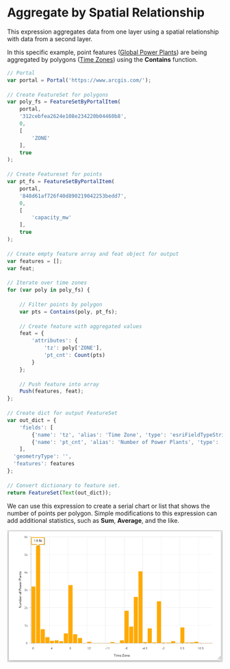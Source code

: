 # Aggregate by Spatial Relationship

This expression aggregates data from one layer using a spatial relationship with data from a second layer.

In this specific example, point features ([Global Power Plants](https://www.arcgis.com/home/item.html?id=848d61af726f40d890219042253bedd7)) are being aggregated by polygons ([Time Zones](https://www.arcgis.com/home/item.html?id=312cebfea2624e108e234220b04460b8)) using the **Contains** function.

```js
// Portal
var portal = Portal('https://www.arcgis.com/');

// Create FeatureSet for polygons
var poly_fs = FeatureSetByPortalItem(
    portal,
    '312cebfea2624e108e234220b04460b8',
    0,
    [
        'ZONE'
    ],
    true
);

// Create Featureset for points
var pt_fs = FeatureSetByPortalItem(
    portal,
    '848d61af726f40d890219042253bedd7',
    0,
    [
        'capacity_mw'
    ],
    true
);

// Create empty feature array and feat object for output
var features = [];
var feat;

// Iterate over time zones
for (var poly in poly_fs) {
    
    // Filter points by polygon
    var pts = Contains(poly, pt_fs);
    
    // Create feature with aggregated values
    feat = { 
        'attributes': { 
            'tz': poly['ZONE'], 
            'pt_cnt': Count(pts)
        }
    };
    
    // Push feature into array
    Push(features, feat);
};

// Create dict for output FeatureSet
var out_dict = { 
    'fields': [
        {'name': 'tz', 'alias': 'Time Zone', 'type': 'esriFieldTypeString'},
        {'name': 'pt_cnt', 'alias': 'Number of Power Plants', 'type': 'esriFieldTypeInteger'}
    ],
  'geometryType': '', 
  'features': features 
}; 

// Convert dictionary to feature set. 
return FeatureSet(Text(out_dict)); 
```

We can use this expression to create a serial chart or list that shows the number of points per polygon. Simple modifications to this expression can add additional statistics, such as **Sum**, **Average**, and the like.

![Serial chart](/dashboard_data/images/SpatialAggregation(SerialChart).png)
